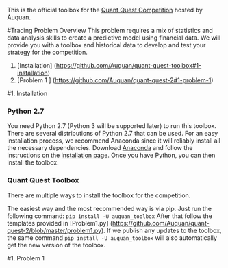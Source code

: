This is the official toolbox for the [Quant Quest Competition](http://quant-quest.auquan.com) hosted by Auquan.

#Trading Problem Overview
This problem requires a mix of statistics and data analysis skills to create a predictive model using financial data. We will provide you with a toolbox and historical data to develop and test your strategy for the competition.

 1. [Installation] (https://github.com/Auquan/quant-quest-toolbox#1-installation)
 2. [Problem 1 ] (https://github.com/Auquan/quant-quest-2#1-problem-1)

#1. Installation
### Python 2.7
You need Python 2.7 (Python 3 will be supported later) to run this toolbox. There are several distributions of Python 2.7 that can be used. For an easy installation process, we recommend Anaconda since it will reliably install all the necessary dependencies. Download [Anaconda](http://continuum.io/downloads) and follow the instructions on the [installation page](http://docs.continuum.io/anaconda/install). Once you have Python, you can then install the toolbox.

### Quant Quest Toolbox
There are multiple ways to install the toolbox for the competition.

The easiest way and the most recommended way is via pip. Just run the following command:
`pip install -U auquan_toolbox`
 After that follow the templates provided in [Problem1.py] (https://github.com/Auquan/quant-quest-2/blob/master/problem1.py). If we publish any updates to the toolbox, the same command `pip install -U auquan_toolbox` will also automatically get the new version of the toolbox. 

#1. Problem 1
